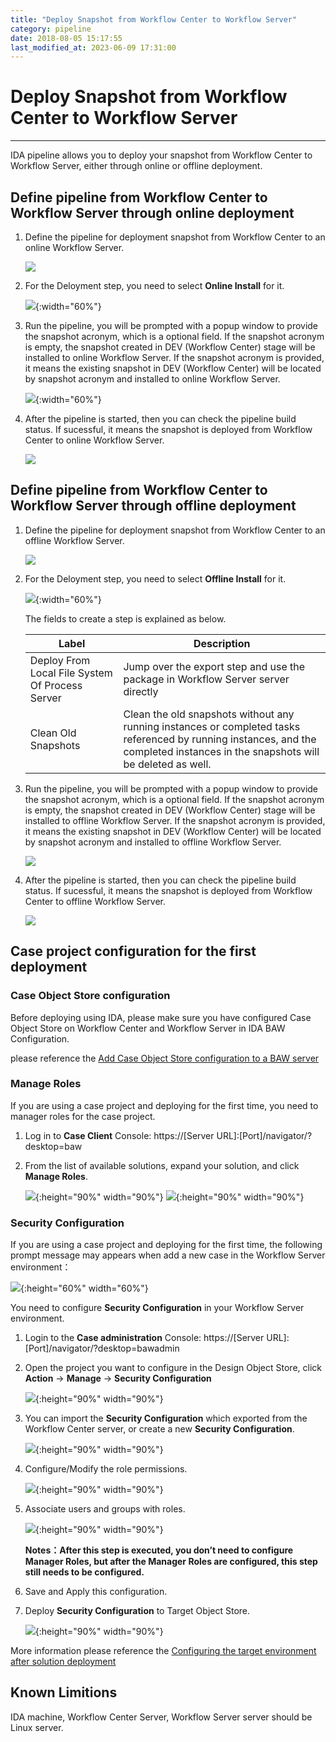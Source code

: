 ```yaml
---
title: "Deploy Snapshot from Workflow Center to Workflow Server"
category: pipeline
date: 2018-08-05 15:17:55
last_modified_at: 2023-06-09 17:31:00
---
```


# Deploy Snapshot from Workflow Center to Workflow Server
***

IDA pipeline allows you to deploy your snapshot from Workflow Center to Workflow Server, either through online or offline deployment.

## Define pipeline from Workflow Center to Workflow Server through online deployment

1. Define the pipeline for deployment snapshot from Workflow Center to an online Workflow Server.

   ![][pipeline_pstops]

2. For the Deloyment step, you need to select **Online Install** for it.

   ![][pipeline_online_deploy]{:width="60%"}

3. Run the pipeline, you will be prompted with a popup window to provide the snapshot acronym, which is a optional field. If the snapshot acronym is empty, the snapshot created in DEV (Workflow Center) stage will be installed to online Workflow Server. If the snapshot acronym is provided, it means the existing snapshot in DEV (Workflow Center) will be located by snapshot acronym and installed to online Workflow Server.

   ![][pipeline_run_online_deploy]{:width="60%"}

4. After the pipeline is started, then you can check the pipeline build status. If sucessful, it means the snapshot is deployed from Workflow Center to online Workflow Server.

   ![][pipeline_pcdeployps]

## Define pipeline from Workflow Center to Workflow Server through offline deployment

1. Define the pipeline for deployment snapshot from Workflow Center to an offline Workflow Server.

   ![][pipeline_pc_to_ps_offline]

2. For the Deloyment step, you need to select **Offline Install** for it.

   ![][pipeline_offline_deploy]{:width="60%"}

   The fields to create a step is explained as below.

     |Label                  | Description
     |---------------------- |-------------
     |Deploy From Local File System Of Process Server                   | Jump over the export step and use the package in Workflow Server server directly
     |Clean Old Snapshots | Clean the old snapshots without any running instances or completed tasks referenced by running instances, and the completed instances in the snapshots will be deleted as well.   
     
3. Run the pipeline, you will be prompted with a popup window to provide the snapshot acronym, which is a optional field. If the snapshot acronym is empty, the snapshot created in DEV (Workflow Center) stage will be installed to offline Workflow Server. If the snapshot acronym is provided, it means the existing snapshot in DEV (Workflow Center) will be located by snapshot acronym and installed to offline Workflow Server.

   ![][pipeline_run_online_deploy]

4. After the pipeline is started, then you can check the pipeline build status. If sucessful, it means the snapshot is deployed from Workflow Center to offline Workflow Server.

    ![][pipeline_pcdeployps_offline]
 

## Case project configuration for the first deployment

### Case Object Store configuration

Before deploying using IDA, please make sure you have configured Case Object Store on Workflow Center and Workflow Server in IDA BAW Configuration.

please reference the [Add Case Object Store configuration to a BAW server](https://sdc-china.github.io/IDA-doc/administration/administration-baw-configuration.html#add-case-object-store-configuration-to-a-baw-server)

### Manage Roles

If you are using a case project and deploying for the first time, you need to manager roles for the case project.

1. Log in to **Case Client** Console: https://[Server URL]:[Port]/navigator/?desktop=baw

2. From the list of available solutions, expand your solution, and click **Manage Roles**.

   ![][case_manager_roles_warning]{:height="90%" width="90%"}
   ![][case_manager_roles]{:height="90%" width="90%"}

### Security Configuration

If you are using a case project and deploying for the first time, the following prompt message may appears when add a new case in the Workflow Server environment：
 
  ![][case_insufficient_message]{:height="60%" width="60%"}
  
You need to configure **Security Configuration** in your Workflow Server environment.

1. Login to the **Case administration** Console: https://[Server URL]:[Port]/navigator/?desktop=bawadmin

2. Open the project you want to configure in the Design Object Store, click **Action** -> **Manage** -> **Security Configuration**

   ![][case_administration_security_configuration]{:height="90%" width="90%"}
  
3. You can import the **Security Configuration** which exported from the Workflow Center server, or create a new **Security Configuration**.

   ![][case_security_configuration_add]{:height="90%" width="90%"}
  
  
4. Configure/Modify the role permissions.

   ![][case_security_configuration_role]{:height="90%" width="90%"}
  
5. Associate users and groups with roles.
  
   ![][case_security_configuration_users]{:height="90%" width="90%"}
   
   **Notes：After this step is executed, you don’t need to configure Manager Roles, but after the Manager Roles are configured, this step still needs to be configured.**
  
6. Save and Apply this configuration. 

7. Deploy **Security Configuration** to Target Object Store.

   ![][case_ps_deploy]{:height="90%" width="90%"}
   
More information please reference the [Configuring the target environment after solution deployment](https://www.ibm.com/support/knowledgecenter/SS8JB4_19.x/com.ibm.casemgmt.design.doc/acmdc054.html)
 
## Known Limitions     

 IDA machine, Workflow Center Server, Workflow Server server should be Linux server.  

[pipeline_pstops]: ../images/pipeline/pipeline_pctops.png
[pipeline_pcdeployps]: ../images/pipeline/pipeline_pcdeployps.png
[pipeline_online_deploy]: ../images/pipeline/pipeline_online_deployment.png
[pipeline_offline_deploy]: ../images/pipeline/pipeline_offline_deployment.png
[pipeline_run_online_deploy]: ../images/pipeline/pipeline_run_online_deploy.png
[pipeline_run_offline_deploy]: ../images/pipeline/pipeline_run_offline_deploy.png
[pipeline_pc_to_ps_offline]: ../images/pipeline/pipeline_pc_to_ps_offline.png
[pipeline_pcdeployps_offline]: ../images/pipeline/pipeline_pcdeployps_offline.png
[case_insufficient_message]: ../images/pipeline/case_insufficient_message.png
[case_administration_security_configuration]: ../images/pipeline/case_administration_security_configuration.png
[case_security_configuration_add]: ../images/pipeline/case_security_configuration_add.png
[case_security_configuration_role]: ../images/pipeline/case_security_configuration_role.png
[case_security_configuration_users]: ../images/pipeline/case_security_configuration_users.png
[case_ps_deploy]: ../images/pipeline/case_ps_deploy.png
[case_manager_roles_warning]: ../images/pipeline/case_manager_roles_warning.png
[case_manager_roles]: ../images/pipeline/case_manager_roles.png
